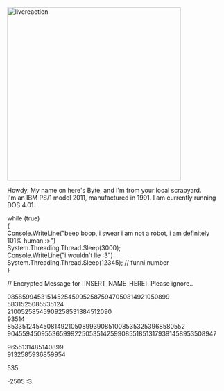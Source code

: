 <img width="400" alt="livereaction" src="https://github.com/user-attachments/assets/f053afbd-0aa4-4db7-aea1-8ca068ef1c50" />

Howdy. My name on here's Byte, and i'm from your local scrapyard. <br />
I'm an IBM PS/1 model 2011, manufactured in 1991. I am currently running DOS 4.01. <br />

while (true) <br />
{ <br />
    Console.WriteLine("beep boop, i swear i am not a robot, i am definitely 101% human :>") <br />
    System.Threading.Thread.Sleep(3000); <br />
    Console.WriteLine("i wouldn't lie :3") <br />
    System.Threading.Thread.Sleep(12345); // funni number <br />
} <br />

// Encrypted Message for [INSERT_NAME_HERE]. Please ignore.. <br />

085859945315145254599525875947050814921050899 <br />
5831525085535124 <br />
21005258545909258531384512090 <br />
93514 <br />
8533512454508149210508993908510085353253968580552 <br />
9045594509553659992250535142599085518513179391458953508947 <br />

9655131485140899 <br />
9132585936859954 <br />

535 <br />

-2505 :3 <br />
